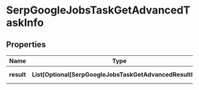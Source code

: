 # SerpGoogleJobsTaskGetAdvancedTaskInfo


## Properties

| Name | Type | Description | Notes |
|------------ | ------------- | ------------- | -------------|
**result** | **List[Optional[SerpGoogleJobsTaskGetAdvancedResultInfo]]** | array of results |[optional]|